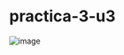 # practica-3-u3
![image](https://github.com/Eliseo-rodriguez-gamez/practica-3-u3/assets/148777336/eea8efc8-d538-4e1b-9a45-ef16554114e4)

